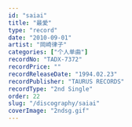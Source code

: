 ```yaml
---
id: "saiai"
title: "最愛"
type: "record"
date: "2010-09-01"
artist: "岡崎律子"
categories: ["个人单曲"]
recordNo: "TADX-7372"
recordPrice: ""
recordReleaseDate: "1994.02.23"
recordPublisher: "TAURUS RECORDS"
recordType: "2nd Single"
order: 22
slug: "/discography/saiai"
coverImage: "2ndsg.gif"
---
```



